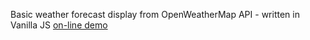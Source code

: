 Basic weather forecast display from OpenWeatherMap API - written in Vanilla JS
[on-line demo](https://marcinostaszewski.github.io/forecast_js/)
